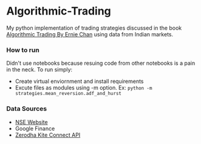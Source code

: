 # Algorithmic-Trading
My python implementation of trading strategies discussed in the book [Algorithmic Trading By Ernie Chan](https://www.amazon.in/Algorithmic-Trading-Winning-Strategies-Rationale/dp/1118460146) using data from Indian markets.

### How to run
Didn't use notebooks because resuing code from other notebooks is a pain in the neck. To run simply:
* Create virtual enviornment and install requirements
* Excute files as modules using -m option. Ex: `python -m strategies.mean_reversion.adf_and_hurst`

### Data Sources
* [NSE Website](https://www.nseindia.com/)
* Google Finance
* [Zerodha Kite Connect API](https://kite.trade/docs/connect/v3/)
